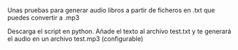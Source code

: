 Unas pruebas para generar audio libros a partir de ficheros en .txt que puedes convertir a .mp3

Descarga el script en python. 
Añade el texto al archivo test.txt y te generará el audio en un archivo test.mp3 (configurable)